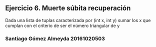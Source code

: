 ## Ejercicio 6. Muerte súbita recuperación
Dada una lista de tuplas caracterizada por (int x, int y) sumar los x que cumplan con el criterio de ser el número triangular de y 
### Santiago Gómez Almeyda 20161020503
